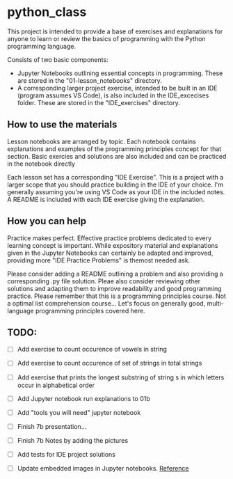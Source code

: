 # python_class

This project is intended to provide a base of exercises and explanations for anyone to learn or review the basics of programming with the Python programming language.

Consists of two basic components:
* Jupyter Notebooks outlining essential concepts in programming. These are stored in the "01-lesson_notebooks" directory.
* A corresponding larger project exercise, intended to be built in an IDE (program assumes VS Code), is also included in the IDE_excecises folder. These are stored in the "IDE_exercises" directory.

## How to use the materials
Lesson notebooks are arranged by topic. Each notebook contains explanations and examples of the programming principles concept for that section. Basic exercies and solutions are also included and can be practiced in the notebook directly

Each lesson set has a corresponding "IDE Exercise". This is a project with a larger scope that you should practice building in the IDE of your choice. I'm generally assuming you're using VS Code as your IDE in the included notes. A README is included with each IDE exercise giving the explanation.

## How you can help
Practice makes perfect. Effective practice problems dedicated to every learning concept is important. While expository material and explanations given in the Jupyter Notebooks can certainly be adapted and improved, providing more "IDE Practice Problems" is themost needed ask.

Please consider adding a README outlining a problem and also providing a corresponding .py file solution. Pleae also consider reviewing other solutions and adapting them to improve readability and good programming practice. Please remember that this is a programming principles course. Not a optimal list comprehension course... Let's focus on generally good, multi-language programming principles covered here.

## TODO:
* [ ] Add exercise to count occurence of vowels in string
* [ ] Add exercise to count occurence of set of strings in total strings
* [ ] Add exercise that prints the longest substring of string s in which letters occur in alphabetical order
* [ ] Add Jupyter notebook run explanations to 01b
* [ ] Add "tools you will need" jupyter notebook
* [ ] Finish 7b presentation...
* [ ] Finish 7b Notes by adding the pictures
* [ ] Add tests for IDE project solutions
* [ ] Update embedded images in Jupyter notebooks. [Reference](https://stackoverflow.com/questions/32370281/how-to-embed-image-or-picture-in-jupyter-notebook-either-from-a-local-machine-o)


